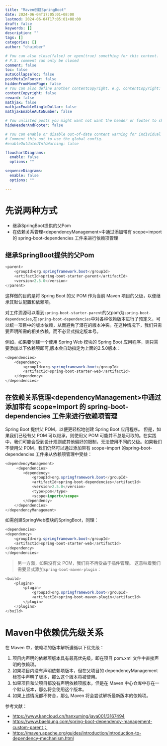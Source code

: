```yaml
---
title: "Maven创建SpringBoot"
date: 2024-06-04T17:05:01+08:00
lastmod: 2024-06-04T17:05:01+08:00
draft: false
keywords: []
description: ""
tags: []
categories: []
author: "chuimber"

# You can also close(false) or open(true) something for this content.
# P.S. comment can only be closed
comment: false
toc: false
autoCollapseToc: false
postMetaInFooter: false
hiddenFromHomePage: false
# You can also define another contentCopyright. e.g. contentCopyright: "This is another copyright."
contentCopyright: false
reward: false
mathjax: false
mathjaxEnableSingleDollar: false
mathjaxEnableAutoNumber: false

# You unlisted posts you might want not want the header or footer to show
hideHeaderAndFooter: false

# You can enable or disable out-of-date content warning for individual post.
# Comment this out to use the global config.
#enableOutdatedInfoWarning: false

flowchartDiagrams:
  enable: false
  options: ""

sequenceDiagrams: 
  enable: false
  options: ""

---
```


<!--more-->
# 先说两种方式
- 继承SpringBoot提供的父Pom
- 在依赖关系管理\<dependencyManagement\>中通过添加带有 scope=import 的 spring-boot-dependencies 工件来进行依赖项管理
## 继承SpringBoot提供的父Pom
```java
<parent>
    <groupId>org.springframework.boot</groupId>
    <artifactId>spring-boot-starter-parent</artifactId>
    <version>2.5.0</version>
</parent>
```
这样做的目的是将 Spring Boot 的父 POM 作为当前 Maven 项目的父级，以便继承其默认配置和依赖项。

对工件溯源可以看到`spring-boot-starter-parent`的父pom为`spring-boot-dependencies`,在`spring-boot-dependencies`中对各种依赖版本进行了预定义，可以统一项目中的版本依赖，从而避免了潜在的版本冲突。在这种情况下，我们只需要声明所需的相关依赖，而不必显式指定版本号。

例如，如果要创建一个使用 Spring Web 模块的 Spring Boot 应用程序，则只需要添加以下依赖项即可,版本会自动指定为上面的2.5.0版本：
```java
<dependencies>
    <dependency>
        <groupId>org.springframework.boot</groupId>
        <artifactId>spring-boot-starter-web</artifactId>
    </dependency>
</dependencies>
```
## 在依赖关系管理\<dependencyManagement\>中通过添加带有 scope=import 的 spring-boot-dependencies 工件来进行依赖项管理
Spring Boot 提供父 POM，以便更轻松地创建 Spring Boot 应用程序。
但是，如果我们已经有父 POM 可以继承，则使用父 POM 可能并不总是可取的。在实践中，我们可能会受到设计规则或其他偏好的限制，无法使用不同的父级。如果我们不使用父 POM，我们仍然可以通过添加带有 scope=import 的spring-boot-dependencies 工件来从依赖项管理中受益：
```java
<dependencyManagement>
     <dependencies>
        <dependency>
            <groupId>org.springframework.boot</groupId>
            <artifactId>spring-boot-dependencies</artifactId>
            <version>2.5.0</version>
            <type>pom</type>
            <scope>import</scope>
        </dependency>
    </dependencies>
</dependencyManagement>
```
如需创建SpringWeb模块的SpringBoot，同理：
```java
<dependencies>
<dependency>
    <groupId>org.springframework.boot</groupId>
    <artifactId>spring-boot-starter-web</artifactId>
</dependency>
</dependencies>
```
> 另一方面，如果没有父 POM，我们将不再受益于插件管理。 这意味着我们需要显式添加`spring-boot-maven-plugin`：
```java
<build>
    <plugins>
        <plugin>
            <groupId>org.springframework.boot</groupId>
            <artifactId>spring-boot-maven-plugin</artifactId>
        </plugin>
    </plugins>
</build>
```
# Maven中依赖优先级关系
在 Maven 中，依赖项的版本解析遵循以下优先级：
1. 项目内声明的依赖项版本具有最高优先级，即在项目 pom.xml 文件中直接声明的依赖项。
2. 如果项目内没有声明依赖项版本，但在父项目的 dependencyManagement 标签中声明了版本，那么这个版本将被使用。
3. 如果项目和父项目都没有声明依赖项版本，但是在 Maven 中心仓库中存在一个默认版本，那么将会使用这个版本。
4. 如果上述情况都不符合，那么 Maven 将会尝试解析最新版本的依赖项。
   
参考文献：
- https://www.kancloud.cn/hanxuming/java001/3167494
- https://www.baeldung.com/spring-boot-dependency-management-custom-parent；
- https://maven.apache.org/guides/introduction/introduction-to-dependency-mechanism.html